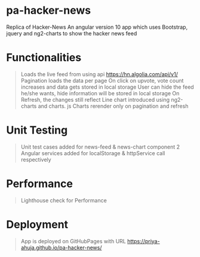 # pa-hacker-news
Replica of Hacker-News
An angular version 10 app which uses Bootstrap, jquery and ng2-charts to show the hacker news feed

# Functionalities
> Loads the live feed from using api https://hn.algolia.com/api/v1/
> Pagination loads the data per page
> On click on upvote, vote count increases and data gets stored in local storage 
> User can hide the feed he/she wants, hide information will be stored in local storage
> On Refresh, the changes still reflect
> Line chart introduced using ng2-charts and charts. js
> Charts rerender only on pagination and refresh

# Unit Testing
> Unit test cases added for news-feed & news-chart component
> 2 Angular services added for localStorage & httpService call respectively

# Performance
> Lighthouse check for Performance

# Deployment
> App is deployed on GitHubPages with URL https://priya-ahuja.github.io/pa-hacker-news/




